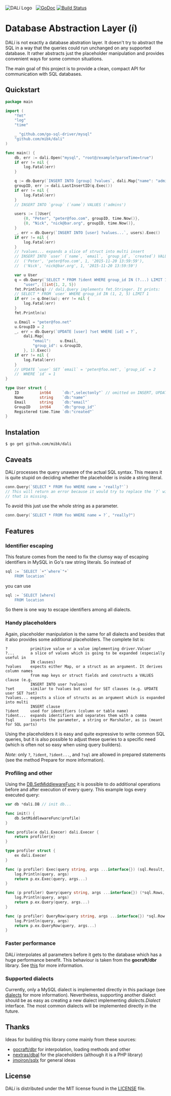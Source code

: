 ![DALí Logo](dali.png) &nbsp;
[![GoDoc](https://godoc.org/github.com/mibk/dali?status.png)](https://godoc.org/github.com/mibk/dali)
[![Build Status](https://travis-ci.org/mibk/dali.png)](https://travis-ci.org/mibk/dali)

# Database Abstraction Layer (í)

DALí is not exactly a database abstration layer. It doesn't try to abstract the SQL in a way
that the queries could run unchanged on any supported database. It rather abstracts
just the placeholder manipulation and provides convenient ways for some common situations.

The main goal of this project is to provide a clean, compact API for communication with
SQL databases.

## Quickstart

```go
package main

import (
	"fmt"
	"log"
	"time"

	_ "github.com/go-sql-driver/mysql"
	"github.com/mibk/dali"
)

func main() {
	db, err := dali.Open("mysql", "root@/example?parseTime=true")
	if err != nil {
		log.Fatal(err)
	}

	q := db.Query(`INSERT INTO [group] ?values`, dali.Map{"name": "admins"})
	groupID, err := dali.LastInsertID(q.Exec())
	if err != nil {
		log.Fatal(err)
	}
	// INSERT INTO `group` (`name`) VALUES ('admins')

	users := []User{
		{0, "Peter", "peter@foo.com", groupID, time.Now()},
		{0, "Nick", "nick@bar.org", groupID, time.Now()},
	}
	_, err = db.Query(`INSERT INTO [user] ?values...`, users).Exec()
	if err != nil {
		log.Fatal(err)
	}
	// ?values... expands a slice of struct into multi insert
	// INSERT INTO `user` (`name`, `email`, `group_id`, `created`) VALUES
	//	('Peter', 'peter@foo.com', 1, '2015-11-20 13:59:59'),
	//	('Nick', 'nick@bar.org', 1, '2015-11-20 13:59:59')

	var u User
	q = db.Query(`SELECT * FROM ?ident WHERE group_id IN (?...) LIMIT 1`,
		"user", []int{1, 2, 5})
	fmt.Println(q) // dali.Query implements fmt.Stringer. It prints:
	// SELECT * FROM `user` WHERE group_id IN (1, 2, 5) LIMIT 1
	if err := q.One(&u); err != nil {
		log.Fatal(err)
	}
	fmt.Println(u)

	u.Email = "peter@foo.net"
	u.GroupID = 2
	_, err = db.Query(`UPDATE [user] ?set WHERE [id] = ?`,
		dali.Map{
			"email":    u.Email,
			"group_id": u.GroupID,
		}, 1).Exec()
	if err != nil {
		log.Fatal(err)
	}
	// UPDATE `user` SET `email` = 'peter@foo.net', `group_id` = 2
	//	WHERE `id` = 1
}

type User struct {
	ID         int64     `db:",selectonly"` // omitted on INSERT, UPDATE, etc.
	Name       string    `db:"name"`
	Email      string    `db:"email"`
	GroupID    int64     `db:"group_id"`
	Registered time.Time `db:"created"`
}
```

## Instalation

```bash
$ go get github.com/mibk/dali
```

## Caveats

DALí processes the query unaware of the actual SQL syntax. This means it is quite stupid
on deciding whether the placeholder is inside a string literal.
```go
conn.Query(`SELECT * FROM foo WHERE name = 'really?'`)
// This will return an error because it would try to replace the `?` with an argument
// that is missing.
```
To avoid this just use the whole string as a parameter.
```go
conn.Query(`SELECT * FROM foo WHERE name = ?`, "really?")
```

## Features

### Identifier escaping

This feature comes from the need to fix the clumsy way of escaping identifiers in MySQL in
Go's raw string literals. So instead of
```go
sql := `SELECT `+"`where`"+`
	FROM location`
```
you can use
```go
sql := `SELECT [where]
	FROM location
```
So there is one way to escape identifiers among all dialects.

### Handy placeholders

Again, placeholder manipulation is the same for all dialects and besides that it also provides
some additional placeholders. The complete list is:

```
?          primitive value or a value implementing driver.Valuer
?...       a slice of values which is going to be expanded (especially useful in
           IN clauses)
?values    expects either Map, or a struct as an argument. It derives column names
           from map keys or struct fields and constructs a VALUES clause (e.g.
           INSERT INTO user ?values)
?set       similar to ?values but used for SET clauses (e.g. UPDATE user SET ?set)
?values... expects a slice of structs as an argument which is expanded into multi
           INSERT clause
?ident     used for identifiers (column or table name)
?ident...  expands identifiers and separates them with a comma
?sql       inserts the parameter, a string or Marshaler, as is (meant for SQL parts)
```

Using the placeholders it is easy and quite expressive to write common SQL queries, but it is
also possible to adjust these queries to a specific need (which is often not so easy when using
query builders).

*Note*: only `?`, `?ident`, `?ident...`, and `?sql` are allowed in prepared statements (see the
method Prepare for more information).

### Profiling and other

Using the [DB.SetMiddlewareFunc](https://godoc.org/github.com/mibk/dali#DB.SetMiddlewareFunc) it is
possible to do additional operations before and after execution of every query. This example
logs every executed query:

```go
var db *dali.DB // init db...

func init() {
	db.SetMiddlewareFunc(profile)
}

func profile(e dali.Execer) dali.Execer {
	return profiler{e}
}

type profiler struct {
	ex dali.Execer
}

func (p profiler) Exec(query string, args ...interface{}) (sql.Result, error) {
	log.Println(query, args)
	return p.ex.Exec(query, args...)
}

func (p profiler) Query(query string, args ...interface{}) (*sql.Rows, error) {
	log.Println(query, args)
	return p.ex.Query(query, args...)
}

func (p profiler) QueryRow(query string, args ...interface{}) *sql.Row {
	log.Println(query, args)
	return p.ex.QueryRow(query, args...)
}
```

### Faster performance

DALí interpolates all parameters before it gets to the database which has a huge performance
benefit. This behaviour is taken from the **gocraft/dbr** library. See
[this](https://github.com/gocraft/dbr#faster-performance-than-using-using-databasesql-directly)
for more information.

### Supported dialects

Currently, only a MySQL dialect is implemented directly in this package (see [dialects](dialects)
for more information). Nevertheless, supporting another dialect should be as easy as creating
a new dialect implementing *dialects.Dialect* interface. The most common dialects will be
implemented directly in the future.

## Thanks

Ideas for building this library come mainly from these sources:

- [gocraft/dbr](https://github.com/gocraft/dbr) for interpolation, loading methods and other
- [nextras/dbal](https://github.com/nextras/dbal) for the placeholders (although it is a PHP library)
- [jmoiron/sqlx](https://github.com/jmoiron/sqlx) for general ideas

## License

DALí is distributed under the MIT license found in the [LICENSE](LICENSE) file.
